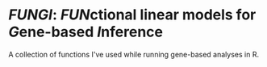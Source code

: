 # *FUNGI*: *FUN*ctional linear models for *G*ene-based *I*nference

A collection of functions I've used while running gene-based analyses in R.
